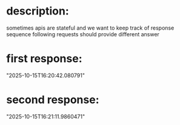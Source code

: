 # description:

sometimes apis are stateful and we want to keep track of response sequence
following requests should provide different answer

# first response:

"2025-10-15T16:20:42.080791"

# second response:

"2025-10-15T16:21:11.9860471"

